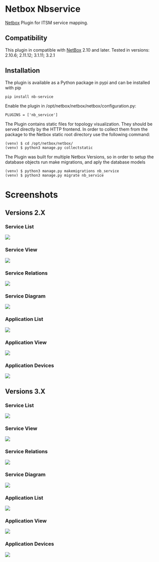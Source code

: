# Netbox Nbservice
[Netbox](https://github.com/netbox-community/netbox) Plugin for ITSM service mapping.

## Compatibility

This plugin in compatible with [NetBox](https://netbox.readthedocs.org/) 2.10 and later.
Tested in versions: 2.10.6; 2.11.12; 3.1.11; 3.2.1

## Installation

The plugin is available as a Python package in pypi and can be installed with pip

```
pip install nb-service
```
Enable the plugin in /opt/netbox/netbox/netbox/configuration.py:
```
PLUGINS = ['nb_service']
```
The Plugin contains static files for topology visualization. They should be served directly by the HTTP frontend. In order to collect them from the package to the Netbox static root directory use the following command:
```
(venv) $ cd /opt/netbox/netbox/
(venv) $ python3 manage.py collectstatic
```
The Plugin was built for multiple Netbox Versions, so in order to setup the database objects run make migrations, and aply the database models
```
(venv) $ python3 manage.py makemigrations nb_service
(venv) $ python3 manage.py migrate nb_service
```

# Screenshots

## Versions 2.X

### Service List

![](docs/2_x_SvList.png)

### Service View

![](docs/2_x_SvView.png)

### Service Relations

![](docs/2_x_SvRelation.png)

### Service Diagram

![](docs/2_x_SvDiagram.png)

### Application List

![](docs/2_x_AppList.png)

### Application View

![](docs/2_x_AppView.png)

### Application Devices

![](docs/2_x_AppDevices.png)

## Versions 3.X

### Service List

![](docs/3_x_SvList.png)

### Service View

![](docs/3_x_SvView.png)

### Service Relations

![](docs/3_x_SvRelation.png)

### Service Diagram

![](docs/3_x_SvDiagram.png)

### Application List

![](docs/3_x_AppList.png)

### Application View

![](docs/3_x_AppView.png)

### Application Devices

![](docs/3_x_AppDevices.png)
